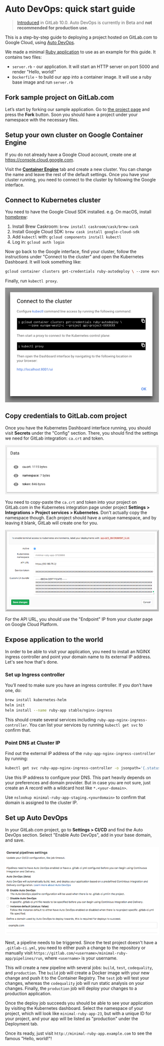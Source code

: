 # Auto DevOps: quick start guide

> [Introduced][ce-37115] in GitLab 10.0. Auto DevOps is currently in Beta and
**not recommended for production use**.

This is a step-by-step guide to deploying a project hosted on GitLab.com to
Google Cloud, using [Auto DevOps](https://docs.gitlab.com/ee/topics/autodevops/).

We made a minimal [Ruby
application](https://gitlab.com/gitlab-examples/minimal-ruby-app) to use as an
example for this guide. It contains two files:

* `server.rb` - our application. It will start an HTTP server on port 5000 and
  render "Hello, world!"
* `Dockerfile` - to build our app into a container image. It will use a ruby
  base image and run `server.rb`

## Fork sample project on GitLab.com

Let’s start by forking our sample application. Go to [the project
page](https://gitlab.com/auto-devops-examples/minimal-ruby-app) and press the
**Fork** button. Soon you should have a project under your namespace with the
necessary files.

## Setup your own cluster on Google Container Engine

If you do not already have a Google Cloud account, create one at
https://console.cloud.google.com.

Visit the [**Container Engine**](https://console.cloud.google.com/kubernetes/list)
tab and create a new cluster. You can change the name and leave the rest of the
default settings. Once you have your cluster running, you need to connect to the
cluster by following the Google interface.

## Connect to Kubernetes cluster

You need to have the Google Cloud SDK installed. e.g.
On macOS, install [homebrew](https://brew.sh):

1. Install Brew Caskroom: `brew install caskroom/cask/brew-cask`
2. Install Google Cloud SDK: `brew cask install google-cloud-sdk`
3. Add `kubectl` with: `gcloud components install kubectl`
4. Log in: `gcloud auth login`

Now go back to the Google interface, find your cluster, follow the instructions
under "Connect to the cluster" and open the Kubernetes Dashboard. It will look
something like:

```sh
gcloud container clusters get-credentials ruby-autodeploy \ --zone europe-west2-c --project api-project-XXXXXXX
```

Finally, run `kubectl proxy`.

![connect to cluster](img/guide_connect_cluster.png)

## Copy credentials to GitLab.com project

Once you have the Kubernetes Dashboard interface running, you should visit
**Secrets** under the  "Config" section. There, you should find the settings we
need for GitLab integration: `ca.crt` and token.

![connect to cluster](img/guide_secret.png)

You need to copy-paste the `ca.crt` and token into your project on GitLab.com in
the Kubernetes integration page under project
**Settings > Integrations > Project services > Kubernetes**. Don't actually copy
the namespace though. Each project should have a unique namespace, and by leaving
it blank, GitLab will create one for you.

![connect to cluster](img/guide_integration.png)

For the API URL, you should use the "Endpoint" IP from your cluster page on
Google Cloud Platform.

## Expose application to the world

In order to be able to visit your application, you need to install an NGINX
ingress controller and point your domain name to its external IP address. Let's
see how that's done.

### Set up Ingress controller

You’ll need to make sure you have an ingress controller. If you don’t have one, do:

```sh
brew install kubernetes-helm
helm init
helm install --name ruby-app stable/nginx-ingress
```

This should create several services including `ruby-app-nginx-ingress-controller`.
You can list your services by running `kubectl get svc` to confirm that.

### Point DNS at Cluster IP

Find out the external IP address of the `ruby-app-nginx-ingress-controller` by
running:

```sh
kubectl get svc ruby-app-nginx-ingress-controller -o jsonpath='{.status.loadBalancer.ingress[0].ip}'
```

Use this IP address to configure your DNS. This part heavily depends on your
preferences and domain provider. But in case you are not sure, just create an
A record with a wildcard host like `*.<your-domain>`.

Use `nslookup minimal-ruby-app-staging.<yourdomain>` to confirm that domain is
assigned to the cluster IP.

## Set up Auto DevOps

In your GitLab.com project, go to **Settings > CI/CD** and find the Auto DevOps
section. Select "Enable Auto DevOps", add in your base domain, and save.

![auto devops settings](img/auto_devops_settings.png)

Next, a pipeline needs to be triggered. Since the test project doesn't have a
`.gitlab-ci.yml`, you need to either push a change to the repository or
manually visit `https://gitlab.com/<username>/minimal-ruby-app/pipelines/run`,
where `<username>` is your username.

This will create a new pipeline with several jobs: `build`, `test`, `codequality`,
and `production`. The `build` job will create a Docker image with your new
change and push it to the Container Registry. The `test` job will test your
changes, whereas the `codequality` job will run static analysis on your changes.
Finally, the `production` job will deploy your changes to a production application.

Once the deploy job succeeds you should be able to see your application by
visiting the Kubernetes dashboard. Select the namespace of your project, which
will look like `minimal-ruby-app-23`, but with a unique ID for your project,
and your app will be listed as "production" under the Deployment tab.

Once its ready, just visit `http://minimal-ruby-app.example.com` to see the
famous "Hello, world!"!

[ce-37115]: https://gitlab.com/gitlab-org/gitlab-ce/issues/37115
